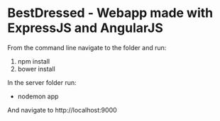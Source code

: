 # BestDressed - Webapp made with ExpressJS and AngularJS

From the command line navigate to the folder and run:
1. npm install
2. bower install

In the server folder run:
- nodemon app

And navigate to http://localhost:9000
